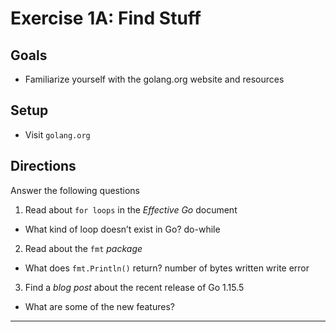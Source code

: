 # Exercise 1A: Find Stuff

## Goals

- Familiarize yourself with the golang.org website and resources

## Setup

- Visit `golang.org`

## Directions

Answer the following questions

1. Read about `for loops` in the _Effective Go_ document

- What kind of loop doesn’t exist in Go?
do-while
2. Read about the `fmt` _package_

- What does `fmt.Println()` return?
number of bytes written
write error

3. Find a _blog post_ about the recent release of Go 1.15.5

- What are some of the new features?
---